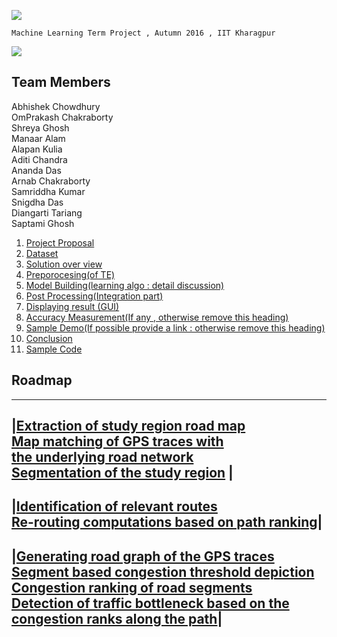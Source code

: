 ![](https://github.com/cs60050/MacTrackz/blob/master/Picture/logo.jpg)

    Machine Learning Term Project , Autumn 2016 , IIT Kharagpur

![](https://github.com/cs60050/MacTrackz/blob/master/Picture/rush_hour_traffic_cartoon_corr.jpg)
## Team Members
  Abhishek Chowdhury <br />
  OmPrakash Chakraborty <br /> 
  Shreya Ghosh <br />
  Manaar Alam <br />
  Alapan Kulia <br />
  Aditi Chandra <br />
  Ananda Das <br />
  Arnab Chakraborty <br />
  Samriddha Kumar <br />
  Snigdha Das <br />
  Diangarti Tariang <br />
  Saptami Ghosh<br /> 



    
1. [ Project Proposal ](https://github.com/cs60050/MacTrackz/blob/master/Docs/Project_Proposal.md) 
2. [Dataset](https://github.com/cs60050/MacTrackz/tree/master/Sample-Data) 
3. [Solution over view]()
4. [Preporocesing(of TE)]()
5. [Model Building(learning algo : detail discussion)]()
6. [Post Processing(Integration part)]()
7. [Displaying result (GUI)]()
8. [Accuracy Measurement(If any , otherwise remove this heading)]()
9. [Sample Demo(If possible provide a link : otherwise remove this heading)]()
10. [Conclusion]()              
11. [Sample Code]()

## Roadmap
----------------------------------------------------------------------------------------------------------------------------------------
|[Extraction of study region road map]() <br />[Map matching of GPS traces with]()<br />[the underlying road network]()<br />[Segmentation of the study region]() |
----------------------------------------------------------------------------------------------------------------------------------------

|[Identification of relevant routes]()<br />[Re-routing computations based on path ranking]()|
--------------------------------------------------------------------------------------

|[Generating road graph of the GPS traces]()<br />[Segment based congestion threshold depiction]()<br />[Congestion ranking of road segments]()<br />[Detection of traffic bottleneck based on the congestion ranks along the path]()|
---------------------------------------------------------------------------
